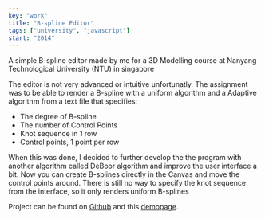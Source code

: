 ```yaml
---
key: "work"
title: "B-spline Editor"
tags: ["university", "javascript"]
start: "2014"
---
```

A simple B-spline editor made by me for a 3D Modelling course at Nanyang Technological University (NTU) in singapore
<!-- end -->
The editor is not very advanced or intuitive unfortunatly. The assignment was to be able to render a B-spline with a uniform algorithm and a Adaptive algorithm from a text file that specifies:

* The degree of B-spline
* The number of Control Points
* Knot sequence in 1 row
* Control points, 1 point per row

When this was done, I decided to further develop the the program with another algorithm called DeBoor algorithm and improve the user interface a bit. Now you can create B-splines directly in the Canvas and move the control points around. There is still no way to specify the knot sequence from the interface, so it only renders uniform B-splines

Project can be found on [Github](https://github.com/micnil/B-spline_plotter) and this [demopage](http://micnil.github.io/B-spline_plotter).